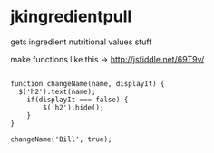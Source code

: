 jkingredientpull
==============

gets ingredient nutritional values
stuff

make functions like this -> http://jsfiddle.net/69T9v/


```

function changeName(name, displayIt) {
  $('h2').text(name);
    if(displayIt === false) {
        $('h2').hide();
    }
}

changeName('Bill', true);

```

